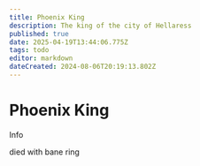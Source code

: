 ```yaml
---
title: Phoenix King
description: The king of the city of Hellaress
published: true
date: 2025-04-19T13:44:06.775Z
tags: todo
editor: markdown
dateCreated: 2024-08-06T20:19:13.802Z
---
```


# Phoenix King

Info

died with bane ring
